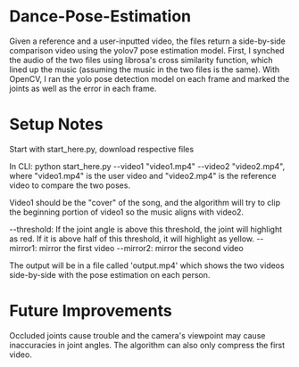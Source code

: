 # Dance-Pose-Estimation
Given a reference and a user-inputted video, the files return a side-by-side comparison video using the yolov7 pose estimation model. First, I synched the audio of the two files using librosa's cross similarity function, which lined up the music (assuming the music in the two files is the same). With OpenCV, I ran the yolo pose detection model on each frame and marked the joints as well as the error in each frame.

# Setup Notes
Start with start_here.py, download respective files

In CLI: python start_here.py --video1 "video1.mp4" --video2 "video2.mp4", where "video1.mp4" is the user video and "video2.mp4" is the reference video to compare the two poses. 

Video1 should be the "cover" of the song, and the algorithm will try to clip the beginning portion of video1 so the music aligns with video2. 

--threshold: If the joint angle is above this threshold, the joint will highlight as red. If it is above half of this threshold, it will highlight as yellow.
--mirror1: mirror the first video
--mirror2: mirror the second video

The output will be in a file called 'output.mp4' which shows the two videos side-by-side with the pose estimation on each person.

# Future Improvements

Occluded joints cause trouble and the camera's viewpoint may cause inaccuracies in joint angles. The algorithm can also only compress the first video. 

